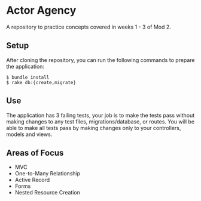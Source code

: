 # Actor Agency

A repository to practice concepts covered in weeks 1 - 3 of Mod 2.

## Setup

After cloning the repository, you can run the following commands to prepare the application:

```
$ bundle install
$ rake db:{create,migrate}
```

## Use

The application has 3 failing tests, your job is to make the tests pass without making changes to any test files, migrations/database, or routes.  You will be able to make all tests pass by making changes only to your controllers, models and views.

## Areas of Focus

* MVC
* One-to-Many Relationship
* Active Record
* Forms
* Nested Resource Creation

